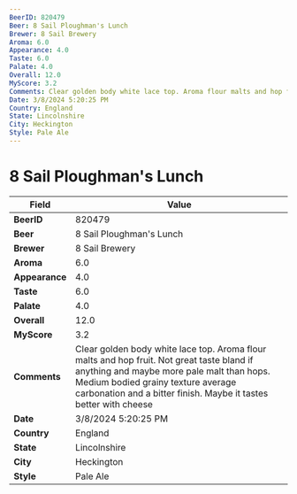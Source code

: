 ```yaml
---
BeerID: 820479
Beer: 8 Sail Ploughman's Lunch
Brewer: 8 Sail Brewery
Aroma: 6.0
Appearance: 4.0
Taste: 6.0
Palate: 4.0
Overall: 12.0
MyScore: 3.2
Comments: Clear golden body white lace top. Aroma flour malts and hop fruit. Not great taste bland if anything and maybe more pale malt than hops. Medium bodied grainy texture average carbonation and a bitter finish. Maybe it tastes better with cheese
Date: 3/8/2024 5:20:25 PM
Country: England
State: Lincolnshire
City: Heckington
Style: Pale Ale
---
```


# 8 Sail Ploughman's Lunch

| Field         | Value |
|---------------|-------|
| **BeerID** | 820479 |
| **Beer** | 8 Sail Ploughman's Lunch |
| **Brewer** | 8 Sail Brewery |
| **Aroma** | 6.0 |
| **Appearance** | 4.0 |
| **Taste** | 6.0 |
| **Palate** | 4.0 |
| **Overall** | 12.0 |
| **MyScore** | 3.2 |
| **Comments** | Clear golden body white lace top. Aroma flour malts and hop fruit. Not great taste bland if anything and maybe more pale malt than hops. Medium bodied grainy texture average carbonation and a bitter finish. Maybe it tastes better with cheese  |
| **Date** | 3/8/2024 5:20:25 PM |
| **Country** | England |
| **State** | Lincolnshire |
| **City** | Heckington |
| **Style** | Pale Ale |
